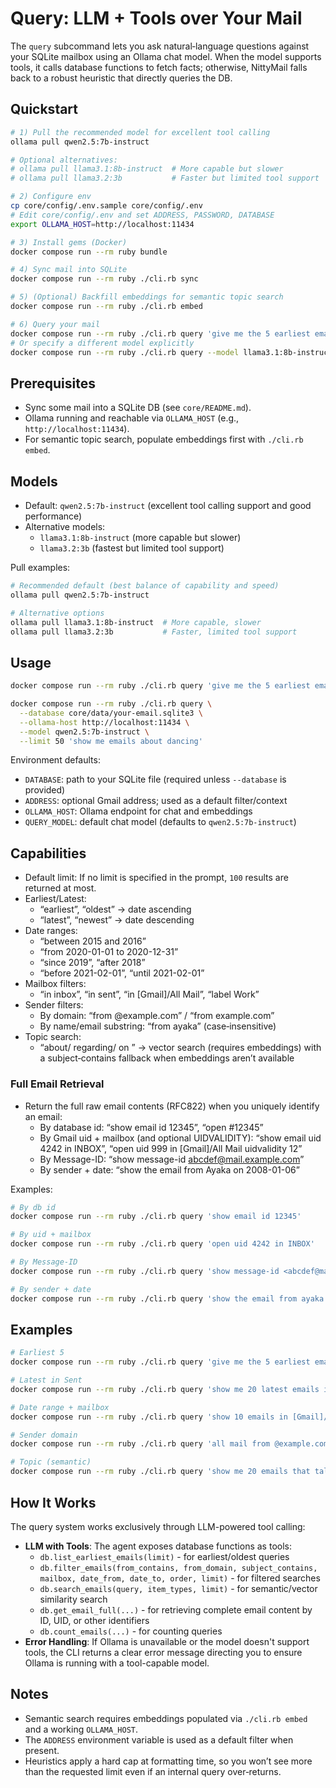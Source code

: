 # Query: LLM + Tools over Your Mail

The `query` subcommand lets you ask natural‑language questions against your SQLite mailbox using an Ollama chat model. When the model supports tools, it calls database functions to fetch facts; otherwise, NittyMail falls back to a robust heuristic that directly queries the DB.

## Quickstart

```bash
# 1) Pull the recommended model for excellent tool calling
ollama pull qwen2.5:7b-instruct

# Optional alternatives:
# ollama pull llama3.1:8b-instruct  # More capable but slower
# ollama pull llama3.2:3b           # Faster but limited tool support

# 2) Configure env
cp core/config/.env.sample core/config/.env
# Edit core/config/.env and set ADDRESS, PASSWORD, DATABASE
export OLLAMA_HOST=http://localhost:11434

# 3) Install gems (Docker)
docker compose run --rm ruby bundle

# 4) Sync mail into SQLite
docker compose run --rm ruby ./cli.rb sync

# 5) (Optional) Backfill embeddings for semantic topic search
docker compose run --rm ruby ./cli.rb embed

# 6) Query your mail
docker compose run --rm ruby ./cli.rb query 'give me the 5 earliest emails I have'
# Or specify a different model explicitly
docker compose run --rm ruby ./cli.rb query --model llama3.1:8b-instruct 'show me 20 emails that talk about dancing'
```

## Prerequisites

- Sync some mail into a SQLite DB (see `core/README.md`).
- Ollama running and reachable via `OLLAMA_HOST` (e.g., `http://localhost:11434`).
- For semantic topic search, populate embeddings first with `./cli.rb embed`.

## Models

- Default: `qwen2.5:7b-instruct` (excellent tool calling support and good performance)
- Alternative models:
  - `llama3.1:8b-instruct` (more capable but slower)
  - `llama3.2:3b` (fastest but limited tool support)

Pull examples:

```bash
# Recommended default (best balance of capability and speed)
ollama pull qwen2.5:7b-instruct

# Alternative options
ollama pull llama3.1:8b-instruct  # More capable, slower
ollama pull llama3.2:3b           # Faster, limited tool support
```

## Usage

```bash
docker compose run --rm ruby ./cli.rb query 'give me the 5 earliest emails I have'

docker compose run --rm ruby ./cli.rb query \
  --database core/data/your-email.sqlite3 \
  --ollama-host http://localhost:11434 \
  --model qwen2.5:7b-instruct \
  --limit 50 'show me emails about dancing'
```

Environment defaults:
- `DATABASE`: path to your SQLite file (required unless `--database` is provided)
- `ADDRESS`: optional Gmail address; used as a default filter/context
- `OLLAMA_HOST`: Ollama endpoint for chat and embeddings
- `QUERY_MODEL`: default chat model (defaults to `qwen2.5:7b-instruct`)

## Capabilities

- Default limit: If no limit is specified in the prompt, `100` results are returned at most.
- Earliest/Latest:
  - “earliest”, “oldest” → date ascending
  - “latest”, “newest” → date descending
- Date ranges:
  - “between 2015 and 2016”
  - “from 2020-01-01 to 2020-12-31”
  - “since 2019”, “after 2018”
  - “before 2021-02-01”, “until 2021-02-01”
- Mailbox filters:
  - “in inbox”, “in sent”, “in [Gmail]/All Mail”, “label Work”
- Sender filters:
  - By domain: “from @example.com” / “from example.com”
  - By name/email substring: “from ayaka” (case‑insensitive)
- Topic search:
  - “about/ regarding/ on <topic>” → vector search (requires embeddings) with a subject‑contains fallback when embeddings aren’t available

### Full Email Retrieval

- Return the full raw email contents (RFC822) when you uniquely identify an email:
  - By database id: “show email id 12345”, “open #12345”
  - By Gmail uid + mailbox (and optional UIDVALIDITY): “show email uid 4242 in INBOX”, “open uid 999 in [Gmail]/All Mail uidvalidity 12”
  - By Message-ID: “show message-id <abcdef@mail.example.com>”
  - By sender + date: “show the email from Ayaka on 2008-01-06”

Examples:

```bash
# By db id
docker compose run --rm ruby ./cli.rb query 'show email id 12345'

# By uid + mailbox
docker compose run --rm ruby ./cli.rb query 'open uid 4242 in INBOX'

# By Message-ID
docker compose run --rm ruby ./cli.rb query 'show message-id <abcdef@mail.example.com>'

# By sender + date
docker compose run --rm ruby ./cli.rb query 'show the email from ayaka on 2008-01-06'
```

## Examples

```bash
# Earliest 5
docker compose run --rm ruby ./cli.rb query 'give me the 5 earliest emails I have'

# Latest in Sent
docker compose run --rm ruby ./cli.rb query 'show me 20 latest emails in sent'

# Date range + mailbox
docker compose run --rm ruby ./cli.rb query 'show 10 emails in [Gmail]/All Mail between 2021 and 2022'

# Sender domain
docker compose run --rm ruby ./cli.rb query 'all mail from @example.com'

# Topic (semantic)
docker compose run --rm ruby ./cli.rb query 'show me 20 emails that talk about dancing'
```

## How It Works

The query system works exclusively through LLM-powered tool calling:

- **LLM with Tools**: The agent exposes database functions as tools:
  - `db.list_earliest_emails(limit)` - for earliest/oldest queries
  - `db.filter_emails(from_contains, from_domain, subject_contains, mailbox, date_from, date_to, order, limit)` - for filtered searches
  - `db.search_emails(query, item_types, limit)` - for semantic/vector similarity search
  - `db.get_email_full(...)` - for retrieving complete email content by ID, UID, or other identifiers
  - `db.count_emails(...)` - for counting queries
- **Error Handling**: If Ollama is unavailable or the model doesn't support tools, the CLI returns a clear error message directing you to ensure Ollama is running with a tool-capable model.

## Notes

- Semantic search requires embeddings populated via `./cli.rb embed` and a working `OLLAMA_HOST`.
- The `ADDRESS` environment variable is used as a default filter when present.
- Heuristics apply a hard cap at formatting time, so you won’t see more than the requested limit even if an internal query over‑returns.
